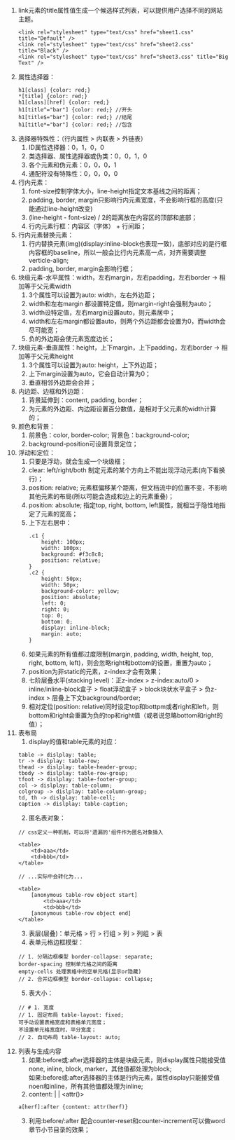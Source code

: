1. link元素的title属性值生成一个候选样式列表，可以提供用户选择不同的网站主题。
    ```
    <link rel="stylesheet" type="text/css" href="sheet1.css" title="Default" />
    <link rel="stylesheet" type="text/css" href="sheet2.css" title="Black" />
    <link rel="stylesheet" type="text/css" href="sheet3.css" title="Big Text" />
    ```
2. 属性选择器：
    ```
    h1[class] {color: red;}
    *[title] {color: red;}
    h1[class][href] {color: red;}
    h1[title^="bar"] {color: red;} //开头
    h1[title$="bar"] {color: red;} //结尾
    h1[title*="bar"] {color: red;} //包含
    ```
1. 选择器特殊性：（行内属性 > 内联表 > 外链表）
    1. ID属性选择器：0，1，0，0
    2. 类选择器、属性选择器或伪类：0，0，1，0
    3. 各个元素和伪元素：0，0，0，1
    4. 通配符没有特殊性：0，0，0，0
2. 行内元素：
    1. font-size控制字体大小，line-height指定文本基线之间的距离；
    2. padding, border, margin只影响行内元素宽度，不会影响行框的高度(只能通过line-height改变)
    2. (line-height - font-size) / 2的距离放在内容区的顶部和底部；
    3. 行内元素行框：内容区（字体） + 行间距；
3. 行内元素替换元素：
    1. 行内替换元素(img)(display:inline-block也表现一致)，底部对应的是行框内容框的baseline，所以一般会比行内元素高一点，对齐需要调整verticle-align;
    2. padding, border, margin会影响行框；
3. 块级元素-水平属性：width，左右margin，左右padding，左右border -> 相加等于父元素width
    1. 3个属性可以设置为auto: width，左右外边距；
    2. width和左右margin 都设置特定值，则margin-right会强制为auto；
    3. width设特定值，左右margin设置auto，则元素居中；
    4. width和左右margin都设置auto，则两个外边距都会设置为0，而width会尽可能宽；
    5. 负的外边距会使元素宽度边长；
4. 块级元素-垂直属性：height，上下margin，上下padding，左右border -> 相加等于父元素height
    1. 3个属性可以设置为auto: height，上下外边距；
    2. 上下margin设置为auto，它会自动计算为0；
    3. 垂直相邻外边距会合并；
5. 内边距、边框和外边距：
    1. 背景延伸到：content, padding, border；
    2. 为元素的外边距、内边距设置百分数值，是相对于父元素的width计算的；
7. 颜色和背景：
    1. 前景色：color, border-color; 背景色：background-color;
    2. background-position可设置背景定位；
8. 浮动和定位：
    1. 只要是浮动，就会生成一个块级框；
    3. clear: left/right/both 制定元素的某个方向上不能出现浮动元素(向下看换行)；
    4. position: relative; 元素框偏移某个距离，但文档流中的位置不变，不影响其他元素的布局(所以可能会造成和边上的元素重叠)；
    5. position: absolute; 指定top, right, bottom, left属性，就相当于隐性地指定了元素的宽高；
    6. 上下左右居中：
        ```
        .c1 {
            height: 100px;
            width: 100px;
            background: #f3c8c8;
            position: relative;
        }
        .c2 {
            height: 50px;
            width: 50px;
            background-color: yellow; 
            position: absolute;
            left: 0;
            right: 0;
            top: 0;
            bottom: 0;
            display: inline-block;
            margin: auto;
        }
        ```
    7. 如果元素的所有值都过度限制(margin, padding, width, height, top, right, bottom, left)，则会忽略right和bottom的设置，重置为auto；
    8. position为非static的元素，z-index才会有效果；
    9. 七阶层叠水平(stacking level)：正z-index > z-index:auto/0 > inline/inline-block盒子 > float浮动盒子 > block块状水平盒子 > 负z-index > 层叠上下文background/border;
    10. 相对定位(position: relative)同时设定top和bottpm或者right和left，则bottom和right会重置为负的top和right值（或者说忽略bottom和right的值）；
9. 表布局
    1. display的值和table元素的对应：
    ```
    table -> dislplay: table;
    tr -> dislplay: table-row;
    thead -> dislplay: table-header-group;
    tbody -> dislplay: table-row-group;
    tfoot -> dislplay: table-footer-group;
    col -> dislplay: table-column;
    colgroup -> dislplay: table-column-group;
    td, th -> dislplay: table-cell;
    caption -> dislplay: table-caption;
    ```
    2. 匿名表对象：
    ```
    // css定义一种机制，可以将'遗漏的'组件作为匿名对象插入
    
    <table>
        <td>aaa</td>
        <td>bbb</td>
    </table>
    
    // ...实际中会转化为...
    
    <table>
        [anonymous table-row object start]
            <td>aaa</td>
            <td>bbb</td>
        [anonymous table-row object end]
    </table>
    ```
    3. 表层(层叠)：单元格 > 行 > 行组 > 列 > 列组 > 表
    4. 表单元格边框模型：
    ```
    // 1. 分隔边框模型 border-collapse: separate;
    border-spacing 控制单元格之间的距离
    empty-cells 处理表格中的空单元格(显示or隐藏)
    // 2. 合并边框模型 border-collapse: collapse;
    ```
    5. 表大小：
    ```
    // # 1. 宽度 
    // 1. 固定布局 table-layout: fixed;
    可手动设置表格宽度和表格单元宽度；
    不设置单元格宽度时，平分宽度；
    // 2. 自动布局 table-layout: auto;
    ```
10. 列表与生成内容
    1. 如果:before或:after选择器的主体是块级元素，则display属性只能接受值none, inline, block, marker，其他值都处理为block;  
    如果:before或:after选择器的主体是行内元素，属性display只能接受值noen和inline，所有其他值都处理为inline;
    2. content: <string> | <uri> | <attr()>  
    ```
    a[herf]:after {content: attr(herf)}
    ```
    3. 利用:before/:after 配合counter-reset和counter-increment可以做word章节小节目录的效果；
    